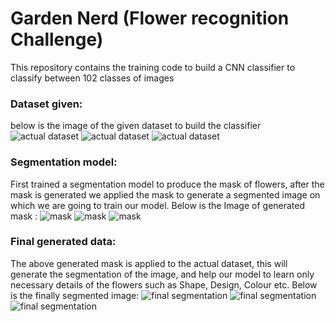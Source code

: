 # Garden Nerd (Flower recognition Challenge)
This repository contains the training code to build a CNN classifier to classify between 102 classes of images

### Dataset given:
below is the image of the given dataset to build the classifier
![actual dataset](readme_images/orig0.jpg)
![actual dataset](readme_images/orig1.jpg)
![actual dataset](readme_images/orig2.jpg)

### Segmentation model:
First trained a segmentation model to produce the mask of flowers, after the mask is generated we applied the mask to generate a segmented image on which we are going to train our model.
Below is the Image of generated mask :
![mask](readme_images/mask0.jpg)
![mask](readme_images/mask1.jpg)
![mask](readme_images/mask2.jpg)

### Final generated data:
The above generated mask is applied to the actual dataset, this will generate the segmentation of the image, and help our model to learn only necessary details of the flowers such as Shape, Design, Colour etc.
Below is the finally segmented image:
![final segmentation](readme_images/Final0.jpg)
![final segmentation](readme_images/Final1.jpg)
![final segmentation](readme_images/Final2.jpg)
